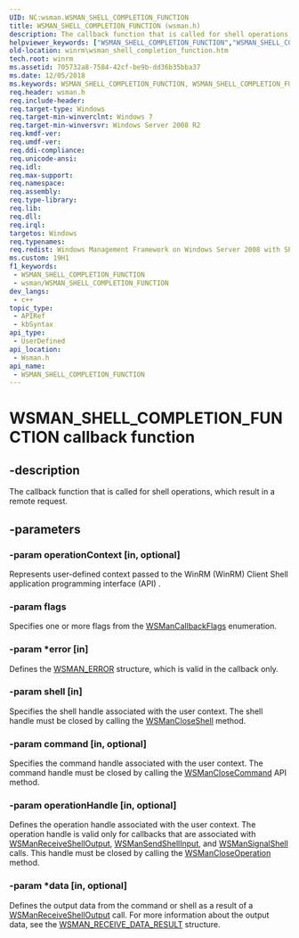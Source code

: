 ```yaml
---
UID: NC:wsman.WSMAN_SHELL_COMPLETION_FUNCTION
title: WSMAN_SHELL_COMPLETION_FUNCTION (wsman.h)
description: The callback function that is called for shell operations, which result in a remote request.
helpviewer_keywords: ["WSMAN_SHELL_COMPLETION_FUNCTION","WSMAN_SHELL_COMPLETION_FUNCTION callback","WSMAN_SHELL_COMPLETION_FUNCTION callback function [Windows Remote Management]","winrm.wsman_shell_completion_function","wsman/WSMAN_SHELL_COMPLETION_FUNCTION"]
old-location: winrm\wsman_shell_completion_function.htm
tech.root: winrm
ms.assetid: 705732a8-7584-42cf-be9b-dd36b35bba37
ms.date: 12/05/2018
ms.keywords: WSMAN_SHELL_COMPLETION_FUNCTION, WSMAN_SHELL_COMPLETION_FUNCTION callback, WSMAN_SHELL_COMPLETION_FUNCTION callback function [Windows Remote Management], winrm.wsman_shell_completion_function, wsman/WSMAN_SHELL_COMPLETION_FUNCTION
req.header: wsman.h
req.include-header: 
req.target-type: Windows
req.target-min-winverclnt: Windows 7
req.target-min-winversvr: Windows Server 2008 R2
req.kmdf-ver: 
req.umdf-ver: 
req.ddi-compliance: 
req.unicode-ansi: 
req.idl: 
req.max-support: 
req.namespace: 
req.assembly: 
req.type-library: 
req.lib: 
req.dll: 
req.irql: 
targetos: Windows
req.typenames: 
req.redist: Windows Management Framework on Windows Server 2008 with SP2, and     Windows Vista with SP2
ms.custom: 19H1
f1_keywords:
 - WSMAN_SHELL_COMPLETION_FUNCTION
 - wsman/WSMAN_SHELL_COMPLETION_FUNCTION
dev_langs:
 - c++
topic_type:
 - APIRef
 - kbSyntax
api_type:
 - UserDefined
api_location:
 - Wsman.h
api_name:
 - WSMAN_SHELL_COMPLETION_FUNCTION
---
```


# WSMAN_SHELL_COMPLETION_FUNCTION callback function


## -description

The callback function that is called for shell operations, which result in a remote request.

## -parameters

### -param operationContext [in, optional]

Represents user-defined context passed to the WinRM (WinRM) Client Shell 
      application programming interface (API) .

### -param flags

Specifies one or more flags from the 
      <a href="https://docs.microsoft.com/windows/desktop/api/wsman/ne-wsman-wsmancallbackflags">WSManCallbackFlags</a> enumeration.

### -param *error [in]

Defines the <a href="https://docs.microsoft.com/windows/desktop/api/wsman/ns-wsman-wsman_error">WSMAN_ERROR</a> structure, which is 
      valid in the callback only.

### -param shell [in]

Specifies the shell handle  associated with the user context.  The shell handle  must be closed by calling 
      the <a href="https://docs.microsoft.com/windows/desktop/api/wsman/nf-wsman-wsmancloseshell">WSManCloseShell</a> method.

### -param command [in, optional]

Specifies the command handle associated with the user context. The command handle must be closed by calling 
      the <a href="https://docs.microsoft.com/windows/desktop/api/wsman/nf-wsman-wsmanclosecommand">WSManCloseCommand</a> API method.

### -param operationHandle [in, optional]

Defines the operation handle associated with the user context. The operation handle is valid only for 
      callbacks that are associated with 
      <a href="https://docs.microsoft.com/windows/desktop/api/wsman/nf-wsman-wsmanreceiveshelloutput">WSManReceiveShellOutput</a>, 
      <a href="https://docs.microsoft.com/windows/desktop/api/wsman/nf-wsman-wsmansendshellinput">WSManSendShellInput</a>, and 
      <a href="https://docs.microsoft.com/windows/desktop/api/wsman/nf-wsman-wsmansignalshell">WSManSignalShell</a> calls. This handle must be closed 
      by calling the <a href="https://docs.microsoft.com/windows/desktop/api/wsman/nf-wsman-wsmancloseoperation">WSManCloseOperation</a> 
      method.

### -param *data [in, optional]

Defines the output data from the command or shell as a result of a 
      <a href="https://docs.microsoft.com/windows/desktop/api/wsman/nf-wsman-wsmanreceiveshelloutput">WSManReceiveShellOutput</a> call. For more 
      information about the output data, see the 
      <a href="https://docs.microsoft.com/windows/desktop/api/wsman/ns-wsman-wsman_receive_data_result">WSMAN_RECEIVE_DATA_RESULT</a> structure.

